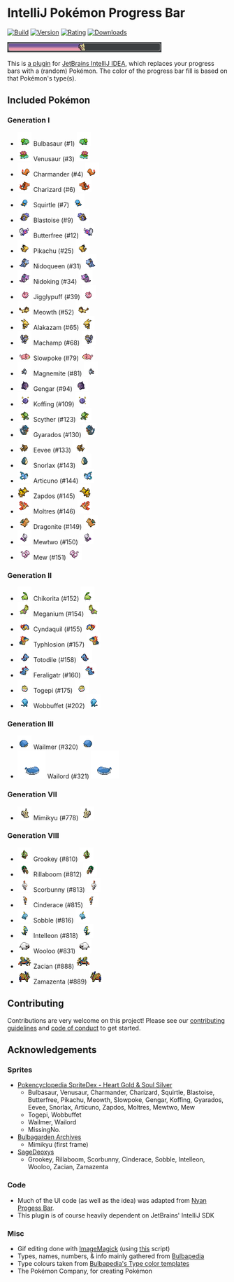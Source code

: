 # IntelliJ Pokémon Progress Bar
[![Build](https://img.shields.io/github/workflow/status/kagof/intellij-pokemon-progress/Java%20CI%20with%20Gradle/master)](https://gist.github.com/kagof/63edd71468e771dcde77ff87f251f8a3)
[![Version](https://img.shields.io/jetbrains/plugin/v/15090-pokemon-progress)](https://plugins.jetbrains.com/plugin/15090-pokemon-progress/versions)
[![Rating](https://img.shields.io/jetbrains/plugin/r/rating/15090-pokemon-progress)](https://plugins.jetbrains.com/plugin/15090-pokemon-progress/reviews)
[![Downloads](https://img.shields.io/jetbrains/plugin/d/15090-pokemon-progress)](https://plugins.jetbrains.com/plugin/15090-pokemon-progress)

![](eg/example.gif)

This is [a plugin](https://plugins.jetbrains.com/plugin/15090-pokemon-progress/versions) for [JetBrains IntelliJ IDEA](https://www.jetbrains.com/idea/), which replaces your progress bars with a (random) Pokémon. The color of the progress bar fill is based on that Pokémon's type(s).

## Included Pokémon

### Generation I

* ![Bulbasaur (#1)](src/main/resources/com/kagof/intellij/plugins/pokeprogress/sprites/bulbasaur.gif) Bulbasaur (#1) ![Bulbasaur (#1)](src/main/resources/com/kagof/intellij/plugins/pokeprogress/sprites/bulbasaur_r.gif)
* ![Venusaur (#3)](src/main/resources/com/kagof/intellij/plugins/pokeprogress/sprites/venusaur.gif) Venusaur (#3) ![Venusaur (#3)](src/main/resources/com/kagof/intellij/plugins/pokeprogress/sprites/venusaur_r.gif)
* ![Charmander (#4)](src/main/resources/com/kagof/intellij/plugins/pokeprogress/sprites/charmander.gif) Charmander (#4) ![Charmander (#4)](src/main/resources/com/kagof/intellij/plugins/pokeprogress/sprites/charmander_r.gif)
* ![Charizard (#6)](src/main/resources/com/kagof/intellij/plugins/pokeprogress/sprites/charizard.gif) Charizard (#6) ![Charizard (#6)](src/main/resources/com/kagof/intellij/plugins/pokeprogress/sprites/charizard_r.gif)
* ![Squirtle (#7)](src/main/resources/com/kagof/intellij/plugins/pokeprogress/sprites/squirtle.gif) Squirtle (#7) ![Squirtle (#7)](src/main/resources/com/kagof/intellij/plugins/pokeprogress/sprites/squirtle_r.gif)
* ![Blastoise (#9)](src/main/resources/com/kagof/intellij/plugins/pokeprogress/sprites/blastoise.gif) Blastoise (#9) ![Blastoise (#9)](src/main/resources/com/kagof/intellij/plugins/pokeprogress/sprites/blastoise_r.gif)
* ![Butterfree (#12)](src/main/resources/com/kagof/intellij/plugins/pokeprogress/sprites/butterfree.gif) Butterfree (#12) ![Butterfree (#12)](src/main/resources/com/kagof/intellij/plugins/pokeprogress/sprites/butterfree_r.gif)
* ![Pikachu (#25)](src/main/resources/com/kagof/intellij/plugins/pokeprogress/sprites/pikachu.gif) Pikachu (#25) ![Pikachu (#25)](src/main/resources/com/kagof/intellij/plugins/pokeprogress/sprites/pikachu_r.gif)
* ![Nidoqueen (#31)](src/main/resources/com/kagof/intellij/plugins/pokeprogress/sprites/nidoqueen.gif) Nidoqueen (#31) ![Nidoqueen (#31)](src/main/resources/com/kagof/intellij/plugins/pokeprogress/sprites/nidoqueen_r.gif)
* ![Nidoking (#34)](src/main/resources/com/kagof/intellij/plugins/pokeprogress/sprites/nidoking.gif) Nidoking (#34) ![Nidoking (#34)](src/main/resources/com/kagof/intellij/plugins/pokeprogress/sprites/nidoking_r.gif)
* ![Jigglypuff (#39)](src/main/resources/com/kagof/intellij/plugins/pokeprogress/sprites/jigglypuff.gif) Jigglypuff (#39) ![Jigglypuff (#39)](src/main/resources/com/kagof/intellij/plugins/pokeprogress/sprites/jigglypuff_r.gif)
* ![Meowth (#52)](src/main/resources/com/kagof/intellij/plugins/pokeprogress/sprites/meowth.gif) Meowth (#52) ![Meowth (#52)](src/main/resources/com/kagof/intellij/plugins/pokeprogress/sprites/meowth_r.gif)
* ![Alakazam (#65)](src/main/resources/com/kagof/intellij/plugins/pokeprogress/sprites/alakazam.gif) Alakazam (#65) ![Alakazam (#65)](src/main/resources/com/kagof/intellij/plugins/pokeprogress/sprites/alakazam_r.gif)
* ![Machamp (#68)](src/main/resources/com/kagof/intellij/plugins/pokeprogress/sprites/machamp.gif) Machamp (#68) ![Machamp (#68)](src/main/resources/com/kagof/intellij/plugins/pokeprogress/sprites/machamp_r.gif)
* ![Slowpoke (#79)](src/main/resources/com/kagof/intellij/plugins/pokeprogress/sprites/slowpoke.gif) Slowpoke (#79) ![Slowpoke (#79)](src/main/resources/com/kagof/intellij/plugins/pokeprogress/sprites/slowpoke_r.gif)
* ![Magnemite (#81)](src/main/resources/com/kagof/intellij/plugins/pokeprogress/sprites/magnemite.gif) Magnemite (#81) ![Magnemite (#81)](src/main/resources/com/kagof/intellij/plugins/pokeprogress/sprites/magnemite_r.gif)
* ![Gengar (#94)](src/main/resources/com/kagof/intellij/plugins/pokeprogress/sprites/gengar.gif) Gengar (#94) ![Gengar (#94)](src/main/resources/com/kagof/intellij/plugins/pokeprogress/sprites/gengar_r.gif)
* ![Koffing (#109)](src/main/resources/com/kagof/intellij/plugins/pokeprogress/sprites/koffing.gif) Koffing (#109) ![Koffing (#109)](src/main/resources/com/kagof/intellij/plugins/pokeprogress/sprites/koffing_r.gif)
* ![Scyther (#123)](src/main/resources/com/kagof/intellij/plugins/pokeprogress/sprites/scyther.gif) Scyther (#123) ![Scyther (#123)](src/main/resources/com/kagof/intellij/plugins/pokeprogress/sprites/scyther_r.gif)
* ![Gyarados (#130)](src/main/resources/com/kagof/intellij/plugins/pokeprogress/sprites/gyarados.gif) Gyarados (#130) ![Gyarados (#130)](src/main/resources/com/kagof/intellij/plugins/pokeprogress/sprites/gyarados_r.gif)
* ![Eevee (#133)](src/main/resources/com/kagof/intellij/plugins/pokeprogress/sprites/eevee.gif) Eevee (#133) ![Eevee (#133)](src/main/resources/com/kagof/intellij/plugins/pokeprogress/sprites/eevee_r.gif)
* ![Snorlax (#143)](src/main/resources/com/kagof/intellij/plugins/pokeprogress/sprites/snorlax.gif) Snorlax (#143) ![Snorlax (#143)](src/main/resources/com/kagof/intellij/plugins/pokeprogress/sprites/snorlax_r.gif)
* ![Articuno (#144)](src/main/resources/com/kagof/intellij/plugins/pokeprogress/sprites/articuno.gif) Articuno (#144) ![Articuno (#144)](src/main/resources/com/kagof/intellij/plugins/pokeprogress/sprites/articuno_r.gif)
* ![Zapdos (#145)](src/main/resources/com/kagof/intellij/plugins/pokeprogress/sprites/zapdos.gif) Zapdos (#145) ![Zapdos (#145)](src/main/resources/com/kagof/intellij/plugins/pokeprogress/sprites/zapdos_r.gif)
* ![Moltres (#146)](src/main/resources/com/kagof/intellij/plugins/pokeprogress/sprites/moltres.gif) Moltres (#146) ![Moltres (#146)](src/main/resources/com/kagof/intellij/plugins/pokeprogress/sprites/moltres_r.gif)
* ![Dragonite (#149)](src/main/resources/com/kagof/intellij/plugins/pokeprogress/sprites/dragonite.gif) Dragonite (#149) ![Dragonite (#149)](src/main/resources/com/kagof/intellij/plugins/pokeprogress/sprites/dragonite_r.gif)
* ![Mewtwo (#150)](src/main/resources/com/kagof/intellij/plugins/pokeprogress/sprites/mewtwo.gif) Mewtwo (#150) ![Mewtwo (#150)](src/main/resources/com/kagof/intellij/plugins/pokeprogress/sprites/mewtwo_r.gif)
* ![Mew (#151)](src/main/resources/com/kagof/intellij/plugins/pokeprogress/sprites/mew.gif) Mew (#151) ![Mew (#151)](src/main/resources/com/kagof/intellij/plugins/pokeprogress/sprites/mew_r.gif)

### Generation II

* ![Chikorita (#152)](src/main/resources/com/kagof/intellij/plugins/pokeprogress/sprites/chikorita.gif) Chikorita (#152) ![Chikorita (#152)](src/main/resources/com/kagof/intellij/plugins/pokeprogress/sprites/chikorita_r.gif)
* ![Meganium (#154)](src/main/resources/com/kagof/intellij/plugins/pokeprogress/sprites/meganium.gif) Meganium (#154) ![Meganium (#154)](src/main/resources/com/kagof/intellij/plugins/pokeprogress/sprites/meganium_r.gif)
* ![Cyndaquil (#155)](src/main/resources/com/kagof/intellij/plugins/pokeprogress/sprites/cyndaquil.gif) Cyndaquil (#155) ![Cyndaquil (#155)](src/main/resources/com/kagof/intellij/plugins/pokeprogress/sprites/cyndaquil_r.gif)
* ![Typhlosion (#157)](src/main/resources/com/kagof/intellij/plugins/pokeprogress/sprites/typhlosion.gif) Typhlosion (#157) ![Typhlosion (#157)](src/main/resources/com/kagof/intellij/plugins/pokeprogress/sprites/typhlosion_r.gif)
* ![Totodile (#158)](src/main/resources/com/kagof/intellij/plugins/pokeprogress/sprites/totodile.gif) Totodile (#158) ![Totodile (#158)](src/main/resources/com/kagof/intellij/plugins/pokeprogress/sprites/totodile_r.gif)
* ![Feraligatr (#160)](src/main/resources/com/kagof/intellij/plugins/pokeprogress/sprites/feraligatr.gif) Feraligatr (#160) ![Feraligatr (#160)](src/main/resources/com/kagof/intellij/plugins/pokeprogress/sprites/feraligatr_r.gif)
* ![Togepi (#175)](src/main/resources/com/kagof/intellij/plugins/pokeprogress/sprites/togepi.gif) Togepi (#175) ![Togepi (#175)](src/main/resources/com/kagof/intellij/plugins/pokeprogress/sprites/togepi_r.gif)
* ![Wobbuffet (#202)](src/main/resources/com/kagof/intellij/plugins/pokeprogress/sprites/wobbuffet.gif) Wobbuffet (#202) ![Wobbuffet (#202)](src/main/resources/com/kagof/intellij/plugins/pokeprogress/sprites/wobbuffet_r.gif)

### Generation III

* ![Wailmer (#320)](src/main/resources/com/kagof/intellij/plugins/pokeprogress/sprites/wailmer.gif) Wailmer (#320) ![Wailmer (#320)](src/main/resources/com/kagof/intellij/plugins/pokeprogress/sprites/wailmer_r.gif)
* ![Wailord (#321)](src/main/resources/com/kagof/intellij/plugins/pokeprogress/sprites/wailord.gif) Wailord (#321) ![Wailord (#321)](src/main/resources/com/kagof/intellij/plugins/pokeprogress/sprites/wailord_r.gif)

### Generation VII

* ![Mimikyu (#778)](src/main/resources/com/kagof/intellij/plugins/pokeprogress/sprites/mimikyu.gif) Mimikyu (#778) ![Mimikyu (#778)](src/main/resources/com/kagof/intellij/plugins/pokeprogress/sprites/mimikyu_r.gif)

### Generation VIII

* ![Grookey (#810)](src/main/resources/com/kagof/intellij/plugins/pokeprogress/sprites/grookey.gif) Grookey (#810) ![Grookey (#810)](src/main/resources/com/kagof/intellij/plugins/pokeprogress/sprites/grookey_r.gif)
* ![Rillaboom (#812)](src/main/resources/com/kagof/intellij/plugins/pokeprogress/sprites/rillaboom.gif) Rillaboom (#812) ![Rillaboom (#812)](src/main/resources/com/kagof/intellij/plugins/pokeprogress/sprites/rillaboom_r.gif)
* ![Scorbunny (#813)](src/main/resources/com/kagof/intellij/plugins/pokeprogress/sprites/scorbunny.gif) Scorbunny (#813) ![Scorbunny (#813)](src/main/resources/com/kagof/intellij/plugins/pokeprogress/sprites/scorbunny_r.gif)
* ![Cinderace (#815)](src/main/resources/com/kagof/intellij/plugins/pokeprogress/sprites/cinderace.gif) Cinderace (#815) ![Cinderace (#815)](src/main/resources/com/kagof/intellij/plugins/pokeprogress/sprites/cinderace_r.gif)
* ![Sobble (#816)](src/main/resources/com/kagof/intellij/plugins/pokeprogress/sprites/sobble.gif) Sobble (#816) ![Sobble (#816)](src/main/resources/com/kagof/intellij/plugins/pokeprogress/sprites/sobble_r.gif)
* ![Intelleon (#818)](src/main/resources/com/kagof/intellij/plugins/pokeprogress/sprites/intelleon.gif) Intelleon (#818) ![Intelleon (#818)](src/main/resources/com/kagof/intellij/plugins/pokeprogress/sprites/intelleon_r.gif)
* ![Wooloo (#831)](src/main/resources/com/kagof/intellij/plugins/pokeprogress/sprites/wooloo.gif) Wooloo (#831) ![Wooloo (#831)](src/main/resources/com/kagof/intellij/plugins/pokeprogress/sprites/wooloo_r.gif)
* ![Zacian (#888)](src/main/resources/com/kagof/intellij/plugins/pokeprogress/sprites/zacian.gif) Zacian (#888) ![Zacian (#888)](src/main/resources/com/kagof/intellij/plugins/pokeprogress/sprites/zacian_r.gif)
* ![Zamazenta (#889)](src/main/resources/com/kagof/intellij/plugins/pokeprogress/sprites/zamazenta.gif) Zamazenta (#889) ![Zamazenta (#889)](src/main/resources/com/kagof/intellij/plugins/pokeprogress/sprites/zamazenta_r.gif)

## Contributing

Contributions are very welcome on this project! Please see our [contributing guidelines](CONTRIBUTING.md) and [code of conduct](CODE_OF_CONDUCT.md) to get started.

## Acknowledgements

### Sprites

* [Pokencyclopedia SpriteDex - Heart Gold & Soul Silver](https://www.pokencyclopedia.info/en/index.php?id=sprites/overworlds/o-r_hgss)
    * Bulbasaur, Venusaur, Charmander, Charizard, Squirtle, Blastoise, Butterfree, Pikachu, Meowth, Slowpoke, Gengar, Koffing, Gyarados, Eevee, Snorlax, Articuno, Zapdos, Moltres, Mewtwo, Mew
    * Togepi, Wobbuffet
    * Wailmer, Wailord
    * MissingNo.
* [Bulbagarden Archives](https://archives.bulbagarden.net)
    * Mimikyu (first frame)
* [SageDeoxys](https://www.pokecommunity.com/showthread.php?t=429414)
    * Grookey, Rillaboom, Scorbunny, Cinderace, Sobble, Intelleon, Wooloo, Zacian, Zamazenta

### Code

* Much of the UI code (as well as the idea) was adapted from [Nyan Progess Bar](https://github.com/batya239/NyanProgressBar).
* This plugin is of course heavily dependent on JetBrains' IntelliJ SDK  

### Misc

* Gif editing done with [ImageMagick](https://imagemagick.org/script/index.php) (using [this](./editSprite.sh) script)
* Types, names, numbers, & info mainly gathered from [Bulbapedia](https://bulbapedia.bulbagarden.net)
* Type colours taken from [Bulbapedia's Type color templates](https://bulbapedia.bulbagarden.net/wiki/Category:Type_color_templates)
* The Pokémon Company, for creating Pokémon